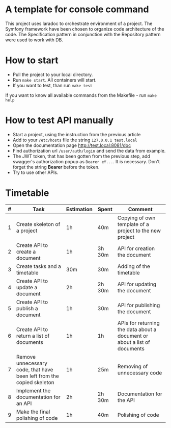 A template for console command
===

This project uses laradoc to orchestrate environment of a project. 
The Symfony framework have been chosen to organize code architecture of the code. 
The Specification pattern in conjunction with the Repository pattern were used to work with DB. 
   

How to start 
===
* Pull the project to your local directory.
* Run `make start`. All containers will start.
* If you want to test, than run `make test`

If you want to know all available commands from the Makefile - run `make help`  

How to test API manually
===
* Start a project, using the instruction from the previous article
* Add to your `/etc/hosts` file the string `127.0.0.1 test.local`
* Open the documentation page http://test.local:8081/doc
* Find authorization url `/user/auth/login` and send the data from example.
* The JWT token, that has been gotten from the previous step, add swagger's authorization popup as `Bearer eY...`. It is necessary. Don't forget the string **Bearer** before the token.
* Try to use other APIs.  

Timetable
==

| # | Task     | Estimation | Spent | Comment |
|---|----------|----|-----|-------|
| 1 | Create skeleton of a project | 1h | 40m | Copying of own template of a project to the new project |
| 2 | Create API to create a document | 1h | 3h 30m | API for creation the document |
| 3 | Create tasks and a timetable | 30m | 30m | Adding of the timetable |
| 4 | Create API to update a document | 2h |2h 30m |  API for updating the document |
| 5 | Create API to publish a document | 1h | 30m | API for publishing the document |
| 6 | Create API to return a list of documents | 1h | 1h | APIs for returning the data about a document or about a list of documents |
| 7 | Remove unnecessary code, that have been left from the copied skeleton | 1h | 25m | Removing of unnecessary code |
| 8 | Implement the documentation for an API | 2h | 2h 30m | Documentation for the API |
| 9 | Make the final polishing of code | 1h | 40m | Polishing of code |
